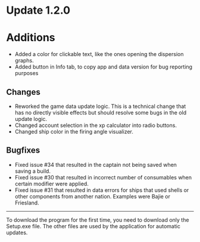 # Update 1.2.0

# Additions
- Added a color for clickable text, like the ones opening the dispersion graphs.
- Added button in Info tab, to copy app and data version for bug reporting purposes

## Changes
- Reworked the game data update logic. This is a technical change that has no directly visible effects but should resolve some bugs in the old update logic.
- Changed account selection in the xp calculator into radio buttons.
- Changed ship color in the firing angle visualizer.

## Bugfixes
- Fixed issue #34 that resulted in the captain not being saved when saving a build.
- Fixed issue #30 that resulted in incorrect number of consumables when certain modifier were applied.
- Fixed issue #31 that resulted in data errors for ships that used shells or other components from another nation. Examples were Bajie or Friesland.
___
To download the program for the first time, you need to download only the Setup.exe file. The other files are used by the application for automatic updates.

